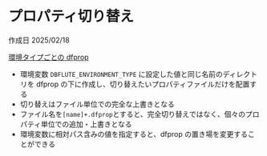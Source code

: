 # プロパティ切り替え

作成日 2025/02/18

[環境タイプごとの dfprop](https://dbflute.seasar.org/ja/manual/reference/dfprop/environmenttype.html)

- 環境変数 `DBFLUTE_ENVIRONMENT_TYPE` に設定した値と同じ名前のディレクトリを dfprop の下に作成し、切り替えたいプロパティファイルだけを配置する
- 切り替えはファイル単位での完全な上書きとなる
- ファイル名を`[name]+.dfprop`とすると、完全切り替えではなく、個々のプロパティ単位での追加・上書きとなる
- 環境変数に相対パス含みの値を指定すると、dfprop の置き場を変更することができる
